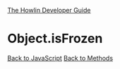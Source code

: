 [The Howlin Developer Guide](/index.md)



Object.isFrozen
===============

[Back to JavaScript](../index.md)
[Back to Methods](../methods.md)




